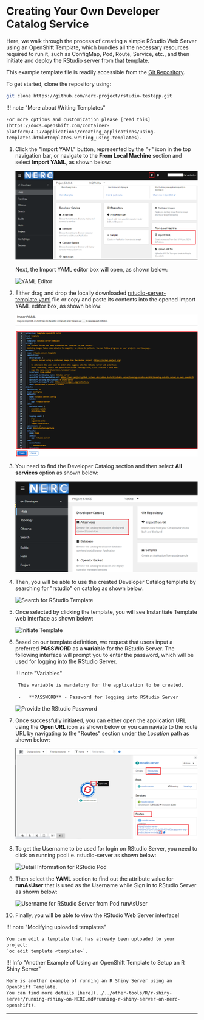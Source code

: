 # Creating Your Own Developer Catalog Service

Here, we walk through the process of creating a simple RStudio Web Server using
an OpenShift Template, which bundles all the necessary resources required to run
it, such as ConfigMap, Pod, Route, Service, etc., and then initiate and deploy
the RStudio server from that template.

This example template file is readily accessible from the
[Git Repository](https://github.com/nerc-project/rstudio-testapp).

To get started, clone the repository using:

```sh
git clone https://github.com/nerc-project/rstudio-testapp.git
```

!!! note "More about Writing Templates"

    For more options and customization please [read this](https://docs.openshift.com/container-platform/4.17/applications/creating_applications/using-templates.html#templates-writing_using-templates).

1. Click the "Import YAML" button, represented by the "+" icon in the top navigation
   bar, or navigate to the **From Local Machine** section and select **Import YAML**,
   as shown below:

    ![Import YAML](images/import-yaml.png)

    Next, the Import YAML editor box will open, as shown below:

    ![YAML Editor](images/import-yaml-content.png)

2. Either drag and drop the locally downloaded [rstudio-server-template.yaml](https://raw.githubusercontent.com/nerc-project/rstudio-testapp/refs/heads/main/rstudio-server-template.yaml)
   file or copy and paste its contents into the opened Import YAML editor box, as
   shown below:

    ![RStudio Server Template YAML Content](images/import-rstudio-server-template-content.png)

3. You need to find the Developer Catalog section and then select **All services**
   option as shown below:

    ![Select All Services](images/select-service-catalog.png)

4. Then, you will be able to use the created Developer Catalog template by searching
   for "rstudio" on catalog as shown below:

    ![Search for RStudio Template](images/search-developer-catalog.png)

5. Once selected by clicking the template, you will see Instantiate Template web
   interface as shown below:

    ![Initiate Template](images/initiate-template.png)

6. Based on our template definition, we request that users input a preferred **PASSWORD**
    as a **variable** for the RStudio Server. The following interface will prompt
    you to enter the password, which will be used for logging into the RStudio Server.

    !!! note "Variables"

        This variable is mandatory for the application to be created.

        -   **PASSWORD** - Password for logging into RStudio Server

    ![Provide the RStudio Password](images/provide-password.png)

7. Once successfully initiated, you can either open the application URL using the
   **Open URL** icon as shown below or you can naviate to the route URL by
   navigating to the "Routes" section under the _Location_ path as shown below:

    ![How to get the RStudio Application URL](images/rstudio-server-app-url.png)

8. To get the Username to be used for login on RStudio Server, you need to click
   on running pod i.e. rstudio-server as shown below:

    ![Detail Information for RStudio Pod](images/rstudio-pod-info.png)

9. Then select the **YAML** section to find out the attribute value for **runAsUser**
   that is used as the Username while Sign in to RStudio Server as shown below:

    ![Username for RStudio Server from Pod runAsUser](images/rstudio-server-user-info.png)

10. Finally, you will be able to view the RStudio Web Server interface!

!!! note "Modifying uploaded templates"

    You can edit a template that has already been uploaded to your project:
    `oc edit template <template>`.

!!! Info "Another Example of Using an OpenShift Template to Setup an R Shiny Server"

    Here is another example of running an R Shiny Server using an OpenShift Template.  
    You can find more details [here](../../other-tools/R/r-shiny-server/running-rshiny-on-NERC.md#running-r-shiny-server-on-nerc-openshift).

---
